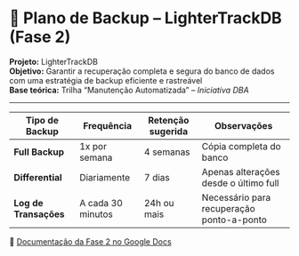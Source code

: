# 💾 Plano de Backup – LighterTrackDB (Fase 2)

**Projeto:** LighterTrackDB  
**Objetivo:** Garantir a recuperação completa e segura do banco de dados com uma estratégia de backup eficiente e rastreável  
**Base teórica:** Trilha “Manutenção Automatizada” – *Iniciativa DBA*

---

| Tipo de Backup       | Frequência       | Retenção sugerida | Observações                          |
|----------------------|------------------|-------------------|--------------------------------------|
| **Full Backup**      | 1x por semana    | 4 semanas         | Cópia completa do banco              |
| **Differential**     | Diariamente      | 7 dias            | Apenas alterações desde o último full |
| **Log de Transações**| A cada 30 minutos| 24h ou mais       | Necessário para recuperação ponto-a-ponto |

📄 [Documentação da Fase 2 no Google Docs](https://docs.google.com/document/d/1_VRbnaXSKanYKhBF_m-apPUUtROep6F4xVxZyrh3c30/edit?usp=sharing)
